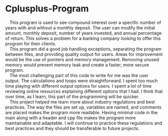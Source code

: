 # Cplusplus-Program
&emsp;This program is used to see compound interest over a specific number of years with and without a monthly deposit. The user can modify the initial amount, monthly deposit, number of years invested, and annual percentage of return. This solves a problem for a banking company looking to offer this program for their clients.<br /> 
&emsp;This program did a good job handling exceptions, separating the program between files, and providing quality output for users. Areas for improvement would be the use of pointers and memory management. Removing unused memory would prevent memory leak and create a faster, more secure program.<br />
&emsp;The most challenging part of this code to write for me was the user output. The calculations and loops were straightforward. I spent too much time playing with different output options for users. I spent a lot of time reviewing online resources explaining different options that I had. I think that over time, as I learn, this part of the programming will be quicker.<br />
&emsp;This project helped me learn more about industry regulations and best practices. The way the files are set up, variables are named, and comments are placed makes the program more readable. Having minimal code in the main along with a header and cpp file makes the program more maintainable and adaptable. I will continue to practice these regulations and best practices and they should be transferable to future projects.<br />
